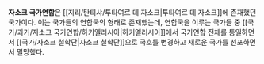 **자소크 국가연합**은 [[지리/탄티샤/투타여르 데 자소크|투타여르 데 자소크]]에 존재했던 국가이다. 이는 국가들의 연합국의 형태로 존재했는데, 연합국을 이루는 국가들 중 [[국가/과거/자소크 국가연합/하키엘러시아|하키엘러시아]]에서 국가연합 전체를 통일하면서 [[국가/자소크 철학단|자소크 철학단]]으로 국호를 변경하고 새로운 국가를 선포하면서 멸망했다.